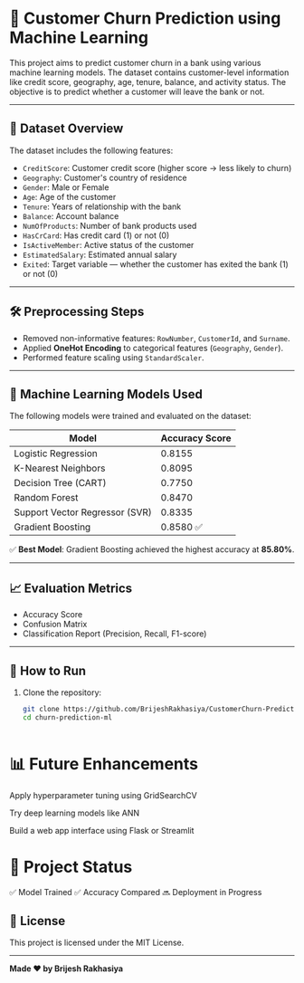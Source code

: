 # 🔄 Customer Churn Prediction using Machine Learning

This project aims to predict customer churn in a bank using various machine learning models. The dataset contains customer-level information like credit score, geography, age, tenure, balance, and activity status. The objective is to predict whether a customer will leave the bank or not.

---

## 📁 Dataset Overview

The dataset includes the following features:

- `CreditScore`: Customer credit score (higher score → less likely to churn)
- `Geography`: Customer's country of residence
- `Gender`: Male or Female
- `Age`: Age of the customer
- `Tenure`: Years of relationship with the bank
- `Balance`: Account balance
- `NumOfProducts`: Number of bank products used
- `HasCrCard`: Has credit card (1) or not (0)
- `IsActiveMember`: Active status of the customer
- `EstimatedSalary`: Estimated annual salary
- `Exited`: Target variable — whether the customer has exited the bank (1) or not (0)

---

## 🛠️ Preprocessing Steps

- Removed non-informative features: `RowNumber`, `CustomerId`, and `Surname`.
- Applied **OneHot Encoding** to categorical features (`Geography`, `Gender`).
- Performed feature scaling using `StandardScaler`.

---

## 🧠 Machine Learning Models Used

The following models were trained and evaluated on the dataset:

| Model                  | Accuracy Score |
|------------------------|----------------|
| Logistic Regression    | 0.8155         |
| K-Nearest Neighbors    | 0.8095         |
| Decision Tree (CART)   | 0.7750         |
| Random Forest          | 0.8470         |
| Support Vector Regressor (SVR) | 0.8335 |
| Gradient Boosting      | 0.8580 ✅      |

✅ **Best Model**: Gradient Boosting achieved the highest accuracy at **85.80%**.

---

## 📈 Evaluation Metrics

- Accuracy Score
- Confusion Matrix
- Classification Report (Precision, Recall, F1-score)

---

## 🚀 How to Run

1. Clone the repository:
   ```bash
   git clone https://github.com/BrijeshRakhasiya/CustomerChurn-Prediction.git
   cd churn-prediction-ml
  

# 📊 Future Enhancements
Apply hyperparameter tuning using GridSearchCV

Try deep learning models like ANN

Build a web app interface using Flask or Streamlit

# 📌 Project Status
✅ Model Trained
✅ Accuracy Compared
🔜 Deployment in Progress



 
## 📄 License

This project is licensed under the MIT License.

---
**Made ❤️ by Brijesh Rakhasiya**
